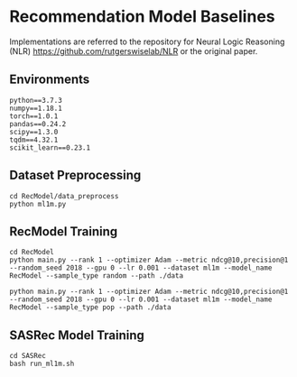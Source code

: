 # Recommendation Model Baselines

Implementations are referred to the repository for Neural Logic Reasoning (NLR)
https://github.com/rutgerswiselab/NLR or the original paper.

## Environments

```
python==3.7.3
numpy==1.18.1
torch==1.0.1
pandas==0.24.2
scipy==1.3.0
tqdm==4.32.1
scikit_learn==0.23.1
```

## Dataset Preprocessing
```
cd RecModel/data_preprocess
python ml1m.py
```

## RecModel Training
```
cd RecModel
python main.py --rank 1 --optimizer Adam --metric ndcg@10,precision@1 --random_seed 2018 --gpu 0 --lr 0.001 --dataset ml1m --model_name RecModel --sample_type random --path ./data
```

```
python main.py --rank 1 --optimizer Adam --metric ndcg@10,precision@1 --random_seed 2018 --gpu 0 --lr 0.001 --dataset ml1m --model_name RecModel --sample_type pop --path ./data
```

## SASRec Model Training
```
cd SASRec
bash run_ml1m.sh
```